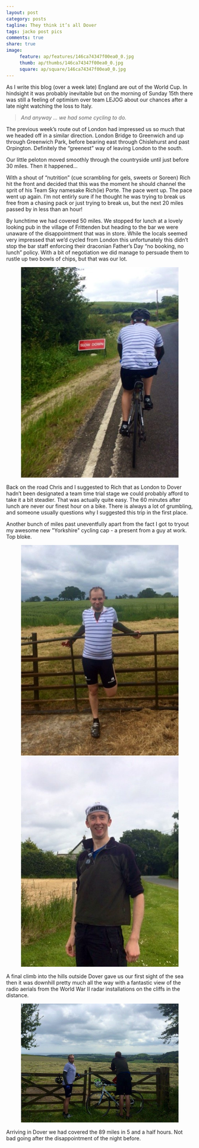 ```yaml
---
layout: post
category: posts
tagline: They think it’s all Dover
tags: jacko post pics
comments: true
share: true
image: 
     feature: ap/features/146ca74347f00ea0_0.jpg
     thumb: ap/thumbs/146ca74347f00ea0_0.jpg
     square: ap/square/146ca74347f00ea0_0.jpg
---
```


As I write this blog (over a week late) England are out of the World Cup. In hindsight it was probably inevitable but on the morning of Sunday 15th there was still a feeling of optimism over team LEJOG about our chances after a late night watching the loss to Italy. 

> *And anyway ... we had some cycling to do.*

The previous week’s route out of London had impressed us so much that we headed off in a similar direction. London Bridge to Greenwich and up through Greenwich Park, before bearing east through Chislehurst and past Orpington. Definitely the “greenest” way of leaving London to the south.

Our little peloton moved smoothly through the countryside until just before 30 miles. Then it happened… 

With a shout of “nutrition” (cue scrambling for gels, sweets or Soreen) Rich hit the front and decided that this was the moment he should channel the sprit of his Team Sky namesake Rich(ie) Porte. The pace went up. The pace went up again. I’m not entirly sure if he thought he was trying to break us free from a chasing pack or just trying to break us, but the next 20 miles passed by in less than an hour!

By lunchtime we had covered 50 miles. We stopped for lunch at a lovely looking pub in the village of Frittenden but heading to the bar we were unaware of the disappointment that was in store. While the locals seemed very impressed that we’d cycled from London this unfortunately this didn’t stop the bar staff enforcing their draconian Father’s Day “no booking, no lunch” policy. With a bit of negotiation we did manage to persuade them to rustle up two bowls of chips, but that was our lot.

<figure>
<a href="/images/ap/standard/146ca74347f00ea0_1.jpg">
<img src="/images/ap/standard/146ca74347f00ea0_1.jpg">
</a>
</figure>

Back on the road Chris and I suggested to Rich that as London to Dover hadn’t been designated a team time trial stage we could probably afford to take it a bit steadier. That was actually quite easy. The 60 minutes after lunch are never our finest hour on a bike. There is always a lot of grumbling, and someone usually questions why I suggested this trip in the first place.

Another bunch of miles past uneventfully apart from the fact I got to tryout my awesome new "Yorkshire" cycling cap - a present from a guy at work. Top bloke.

<figure class="half">
<a href="/images/ap/standard/146ca74347f00ea0_3.jpg">
<img src="/images/ap/standard/146ca74347f00ea0_3.jpg">
</a>
</a><a href="/images/ap/standard/146ca74347f00ea0_4.jpg">
<img src="/images/ap/standard/146ca74347f00ea0_4.jpg">
</a>
</figure>

A final climb into the hills outside Dover gave us our first sight of the sea then it was downhill pretty much all the way with a fantastic view of the radio aerials from the World War II radar installations on the cliffs in the distance. 

<figure>
<a href="/images/ap/standard/146ca74347f00ea0_2.jpg">
<img src="/images/ap/standard/146ca74347f00ea0_2.jpg">
</a>
</figure>

Arriving in Dover we had covered the 89 miles in 5 and a half hours. Not bad going after the disappointment of the night before.


